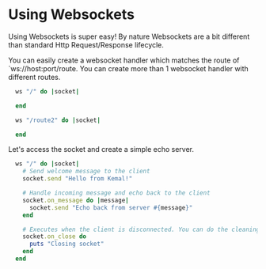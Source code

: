 # Using Websockets

Using Websockets is super easy! By nature Websockets are a bit different than standard Http Request/Response lifecycle.

You can easily create a websocket handler which matches the route of `ws://host:port/route. You can create more than 1 websocket handler
with different routes.

```ruby
  ws "/" do |socket|

  end

  ws "/route2" do |socket|

  end
```

Let's access the socket and create a simple echo server.

```ruby
  ws "/" do |socket|
    # Send welcome message to the client
    socket.send "Hello from Kemal!"

    # Handle incoming message and echo back to the client
    socket.on_message do |message|
      socket.send "Echo back from server #{message}"
    end

    # Executes when the client is disconnected. You can do the cleaning up here.
    socket.on_close do
      puts "Closing socket"
    end
  end
```

